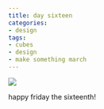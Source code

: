 ```yaml
---
title: day sixteen
categories:
- design
tags:
- cubes
- design
- make something march
---
```


![](/blog/old-uploads/2012/03/16.png)

happy friday the sixteenth!
